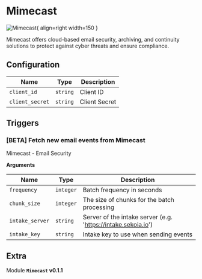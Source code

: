# Mimecast

![Mimecast](/assets/playbooks/library/mimecast.png){ align=right width=150 }

Mimecast offers cloud-based email security, archiving, and continuity solutions to protect against cyber threats and ensure compliance.

## Configuration

| Name      |  Type   |  Description  |
| --------- | ------- | --------------------------- |
| `client_id` | `string` | Client ID |
| `client_secret` | `string` | Client Secret |

## Triggers

### [BETA] Fetch new email events from Mimecast

Mimecast - Email Security

**Arguments**

| Name      |  Type   |  Description  |
| --------- | ------- | --------------------------- |
| `frequency` | `integer` | Batch frequency in seconds |
| `chunk_size` | `integer` | The size of chunks for the batch processing |
| `intake_server` | `string` | Server of the intake server (e.g. 'https://intake.sekoia.io') |
| `intake_key` | `string` | Intake key to use when sending events |


## Extra

Module **`Mimecast` v0.1.1**